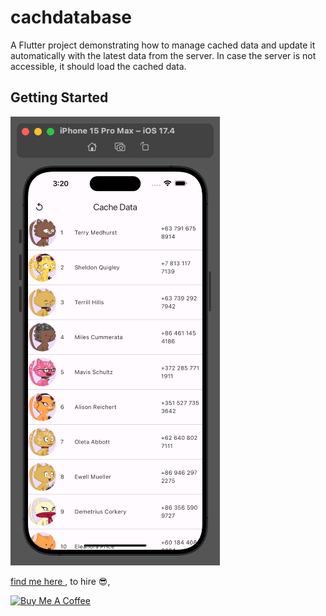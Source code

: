 # cachdatabase

A Flutter project demonstrating how to manage cached data and update it automatically with the latest data from the server. In case the server is not accessible, it should load the cached data.

## Getting Started


![Preview](images/screenshot.png)


[find me here ](http://zahmatkesh.dev), to hire :sunglasses:,

[![Buy Me A Coffee](https://bmc-cdn.nyc3.digitaloceanspaces.com/BMC-button-images/custom_images/orange_img.png "Buy Me A Coffee")](https://www.buymeacoffee.com/AZahmatkesh "Buy Me A Coffee")